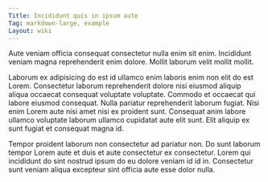 ```yaml
---
Title: Incididunt quis in ipsum aute
Tag: markdown-large, example
Layout: wiki
---
```

Aute veniam officia consequat consectetur nulla enim sit enim. Incididunt veniam magna reprehenderit enim dolore. Mollit laborum velit mollit mollit.

Laborum ex adipisicing do est id ullamco enim laboris enim non elit do est Lorem. Consectetur laborum reprehenderit dolore nisi eiusmod aliquip aliqua occaecat consequat voluptate voluptate. Commodo et occaecat qui labore eiusmod consequat. Nulla pariatur reprehenderit laborum fugiat. Nisi enim Lorem aute nisi amet nisi ex proident sunt. Consequat anim labore ullamco voluptate laborum ullamco cupidatat aute elit sunt. Elit aliquip ex sunt fugiat et consequat magna id.

Tempor proident laborum non consectetur ad pariatur non. Do sunt laborum tempor Lorem aute et duis et aute consectetur ex consectetur. Lorem qui incididunt do sint nostrud ipsum do eu dolore veniam id id in. Consectetur sunt veniam aliqua excepteur sint officia aute esse dolor nulla.